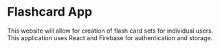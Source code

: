 # Flashcard App
This website will allow for creation of flash card sets for individual users. This application uses React and Firebase for authentication and storage. 
